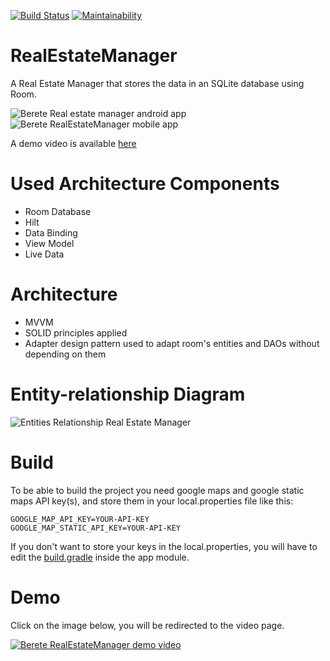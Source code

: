 [![Build Status](https://travis-ci.com/sitatec/RealEstateManager.svg?branch=master)](https://travis-ci.com/sitatec/RealEstateManager) [![Maintainability](https://api.codeclimate.com/v1/badges/7ebf01f657a570d9786f/maintainability)](https://codeclimate.com/github/sitatec/RealEstateManager/maintainability)
# RealEstateManager
A Real Estate Manager that stores the data in an SQLite database using Room.

![Berete Real estate manager android app](https://github.com/sitatec/RealEstateManager/blob/master/assets/real_estate_manager_banner.png)
![Berete RealEstateManager mobile app](https://github.com/sitatec/RealEstateManager/blob/master/assets/REM_banner_small_screens.png)


A demo video is available [here](#demo)
# Used Architecture Components
  - Room Database
  - Hilt
  - Data Binding
  - View Model
  - Live Data
  
# Architecture
  - MVVM  
  - SOLID principles applied
  - Adapter design pattern used to adapt room's entities and DAOs without depending on them
  
# Entity-relationship Diagram
![Entities Relationship Real Estate Manager](https://github.com/sitatec/RealEstateManager/blob/master/assets/EntityRelationship.png)

# Build
To be able to build the project you need google maps and google static maps API key(s), and store them in your local.properties file like this:
```
GOOGLE_MAP_API_KEY=YOUR-API-KEY
GOOGLE_MAP_STATIC_API_KEY=YOUR-API-KEY
```
If you don't want to store your keys in the local.properties, you will have to edit the [build.gradle](https://github.com/sitatec/RealEstateManager/blob/1e2c41261c4c2ac23369f2feed70bfa5cbe7afcc/app/build.gradle#L20) inside the app module.

# Demo
Click on the image below, you will be redirected to the video page.

[![Berete RealEstateManager demo video](https://github.com/sitatec/RealEstateManager/blob/master/assets/screenshot.png)](https://drive.google.com/file/d/1LSv3KUzzywHuQjkeqI5HgW6QNaCOGtUZ/preview)
